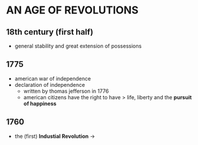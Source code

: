 # AN AGE OF REVOLUTIONS

## 18th century (first half)
* general stability and great extension of possessions

## 1775
* american war of independence
* declaration of independence
  * written by thomas jefferson in 1776
  * american citizens have the right to have > life, liberty and the **pursuit of happiness**

## 1760
* the (first) **Industial Revolution**
	-> 
